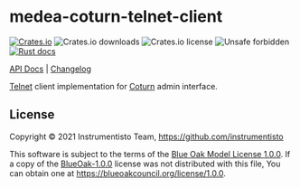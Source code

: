 medea-coturn-telnet-client
==========================

[![Crates.io](https://img.shields.io/crates/v/medea-coturn-telnet-client)](https://crates.io/crates/medea-coturn-telnet-client)
![Crates.io downloads](https://img.shields.io/crates/d/medea-coturn-telnet-client)
![Crates.io license](https://img.shields.io/crates/l/medea-coturn-telnet-client)
![Unsafe forbidden](https://img.shields.io/badge/unsafe-forbidden-success.svg)
[![Rust docs](https://docs.rs/medea-coturn-telnet-client/badge.svg)](https://docs.rs/medea-coturn-telnet-client)

[API Docs](https://docs.rs/medea-coturn-telnet-client) |
[Changelog](https://github.com/instrumentisto/medea/blob/master/crates/medea-coturn-telnet-client/CHANGELOG.md)

[Telnet] client implementation for [Coturn] admin interface.




## License

Copyright © 2021 Instrumentisto Team, <https://github.com/instrumentisto>

This software is subject to the terms of the [Blue Oak Model License 1.0.0](https://github.com/instrumentisto/medea/blob/master/crates/medea-coturn-telnet-client/LICENSE.md). If a copy of the [BlueOak-1.0.0](https://spdx.org/licenses/BlueOak-1.0.0.html) license was not distributed with this file, You can obtain one at <https://blueoakcouncil.org/license/1.0.0>.





[Coturn]: https://github.com/coturn/coturn
[Telnet]: https://en.wikipedia.org/wiki/Telnet
